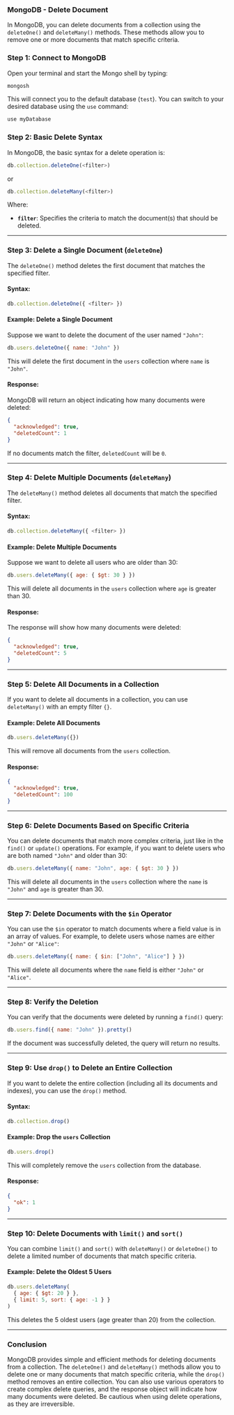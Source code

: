 ### **MongoDB - Delete Document**

In MongoDB, you can delete documents from a collection using the `deleteOne()` and `deleteMany()` methods. These methods allow you to remove one or more documents that match specific criteria.

### **Step 1: Connect to MongoDB**

Open your terminal and start the Mongo shell by typing:

```bash
mongosh
```

This will connect you to the default database (`test`). You can switch to your desired database using the `use` command:

```javascript
use myDatabase
```

### **Step 2: Basic Delete Syntax**

In MongoDB, the basic syntax for a delete operation is:

```javascript
db.collection.deleteOne(<filter>)
```

or

```javascript
db.collection.deleteMany(<filter>)
```

Where:
- **`filter`**: Specifies the criteria to match the document(s) that should be deleted.

---

### **Step 3: Delete a Single Document (`deleteOne`)**

The `deleteOne()` method deletes the first document that matches the specified filter.

#### **Syntax:**

```javascript
db.collection.deleteOne({ <filter> })
```

#### **Example: Delete a Single Document**

Suppose we want to delete the document of the user named `"John"`:

```javascript
db.users.deleteOne({ name: "John" })
```

This will delete the first document in the `users` collection where `name` is `"John"`.

#### **Response:**

MongoDB will return an object indicating how many documents were deleted:

```json
{
  "acknowledged": true,
  "deletedCount": 1
}
```

If no documents match the filter, `deletedCount` will be `0`.

---

### **Step 4: Delete Multiple Documents (`deleteMany`)**

The `deleteMany()` method deletes all documents that match the specified filter.

#### **Syntax:**

```javascript
db.collection.deleteMany({ <filter> })
```

#### **Example: Delete Multiple Documents**

Suppose we want to delete all users who are older than 30:

```javascript
db.users.deleteMany({ age: { $gt: 30 } })
```

This will delete all documents in the `users` collection where `age` is greater than 30.

#### **Response:**

The response will show how many documents were deleted:

```json
{
  "acknowledged": true,
  "deletedCount": 5
}
```

---

### **Step 5: Delete All Documents in a Collection**

If you want to delete all documents in a collection, you can use `deleteMany()` with an empty filter `{}`.

#### **Example: Delete All Documents**

```javascript
db.users.deleteMany({})
```

This will remove all documents from the `users` collection.

#### **Response:**

```json
{
  "acknowledged": true,
  "deletedCount": 100
}
```

---

### **Step 6: Delete Documents Based on Specific Criteria**

You can delete documents that match more complex criteria, just like in the `find()` or `update()` operations. For example, if you want to delete users who are both named `"John"` and older than 30:

```javascript
db.users.deleteMany({ name: "John", age: { $gt: 30 } })
```

This will delete all documents in the `users` collection where the `name` is `"John"` and `age` is greater than 30.

---

### **Step 7: Delete Documents with the `$in` Operator**

You can use the `$in` operator to match documents where a field value is in an array of values. For example, to delete users whose names are either `"John"` or `"Alice"`:

```javascript
db.users.deleteMany({ name: { $in: ["John", "Alice"] } })
```

This will delete all documents where the `name` field is either `"John"` or `"Alice"`.

---

### **Step 8: Verify the Deletion**

You can verify that the documents were deleted by running a `find()` query:

```javascript
db.users.find({ name: "John" }).pretty()
```

If the document was successfully deleted, the query will return no results.

---

### **Step 9: Use `drop()` to Delete an Entire Collection**

If you want to delete the entire collection (including all its documents and indexes), you can use the `drop()` method.

#### **Syntax:**

```javascript
db.collection.drop()
```

#### **Example: Drop the `users` Collection**

```javascript
db.users.drop()
```

This will completely remove the `users` collection from the database.

#### **Response:**

```json
{
  "ok": 1
}
```

---

### **Step 10: Delete Documents with `limit()` and `sort()`**

You can combine `limit()` and `sort()` with `deleteMany()` or `deleteOne()` to delete a limited number of documents that match specific criteria.

#### **Example: Delete the Oldest 5 Users**

```javascript
db.users.deleteMany(
  { age: { $gt: 20 } },
  { limit: 5, sort: { age: -1 } }
)
```

This deletes the 5 oldest users (age greater than 20) from the collection.

---

### **Conclusion**

MongoDB provides simple and efficient methods for deleting documents from a collection. The `deleteOne()` and `deleteMany()` methods allow you to delete one or many documents that match specific criteria, while the `drop()` method removes an entire collection. You can also use various operators to create complex delete queries, and the response object will indicate how many documents were deleted. Be cautious when using delete operations, as they are irreversible.
